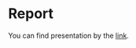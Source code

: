 # Report

You can find presentation by the [link](https://docs.google.com/presentation/d/1KNNSPvKTDAm6NVFkYukVEFvLHor239ODuNXmET_2kAA/edit?usp=sharing).
